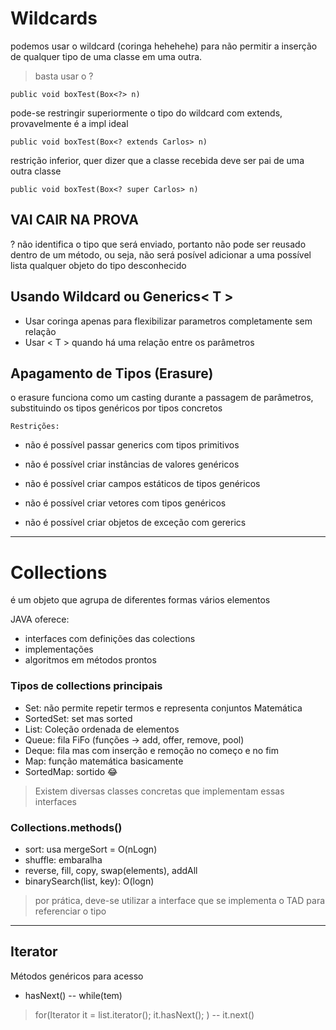 # Wildcards
podemos usar o wildcard (coringa hehehehe) para não permitir a inserção de qualquer tipo de uma classe em uma outra.

> basta usar o ?

`public void boxTest(Box<?> n)`


pode-se restringir superiormente o tipo do wildcard com extends, provavelmente é a impl ideal

`public void boxTest(Box<? extends Carlos> n)`

restrição inferior, quer dizer que a classe recebida deve ser pai de uma outra classe

`public void boxTest(Box<? super Carlos> n)`

## VAI CAIR NA PROVA
? não identifica o tipo que será enviado, portanto não pode ser reusado dentro de um método, ou seja, não será posível adicionar a uma possível lista qualquer objeto do tipo desconhecido


## Usando Wildcard ou Generics< T >
- Usar coringa apenas para flexibilizar parametros completamente sem relação
- Usar < T > quando há uma relação entre os parâmetros


## Apagamento de Tipos (Erasure)

o erasure funciona como um casting durante a passagem de parâmetros, substituindo os tipos genéricos por tipos concretos


`Restrições:`

- não é possível passar generics com tipos primitivos

- não é possível criar instâncias de valores genéricos 

- não é possível criar campos estáticos de tipos genéricos

- não é possível criar vetores com tipos genéricos

- não é possível criar objetos de exceção com gererics

---

# Collections
é um objeto que agrupa de diferentes formas vários elementos

JAVA oferece:
- interfaces com definições das colections
- implementações 
- algoritmos em métodos prontos

### Tipos de collections principais
- Set: não permite repetir termos e representa conjuntos Matemática
- SortedSet: set mas sorted
- List: Coleção ordenada de elementos
- Queue: fila FiFo (funções -> add, offer, remove, pool)
- Deque: fila mas com inserção e remoção no começo e no fim
- Map: função matemática basicamente
- SortedMap: sortido 😂 

> Existem diversas classes concretas que implementam essas interfaces

### Collections.methods()
- sort: usa mergeSort = O(nLogn)
- shuffle: embaralha
- reverse, fill, copy, swap(elements), addAll 
- binarySearch(list, key): O(logn)

> por prática, deve-se utilizar a interface que se implementa o TAD para referenciar o tipo

---
## Iterator
Métodos genéricos para acesso 

- hasNext() -- while(tem)
> for(Iterator<t> it = list.iterator(); it.hasNext(); ) -- it.next()

